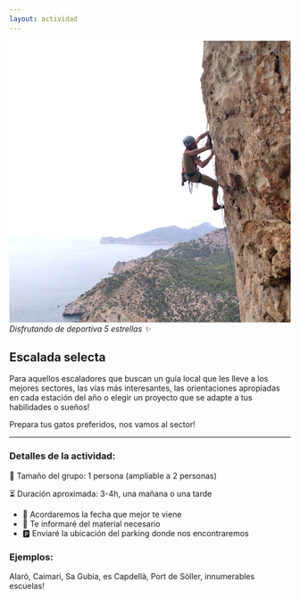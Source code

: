 ```yaml
---
layout: actividad
---
```


![Disfrutando de deportiva 5 estrellas ✨](./../assets/img/deportiva-selecta.jpg)
*Disfrutando de deportiva 5 estrellas ✨*

## Escalada selecta

Para aquellos escaladores que buscan un guía local que les lleve a los mejores sectores, las vías más interesantes, las orientaciones apropiadas en cada estación del año o elegir un proyecto que se adapte a tus habilidades o sueños!

Prepara tus gatos preferidos, nos vamos al sector!

* * *

### Detalles de la actividad:<br>
👥 Tamaño del grupo: 1 persona (ampliable a 2 personas)

⏳ Duración aproximada: 3-4h, una mañana o una tarde

*	📅 Acordaremos la fecha que mejor te viene
*	🎒 Te informaré del material necesario
*	🅿️ Enviaré la ubicación del parking donde nos encontraremos

### Ejemplos:<br>
Alarò, Caimari, Sa Gubia, es Capdellà, Port de Sòller, innumerables escuelas!
